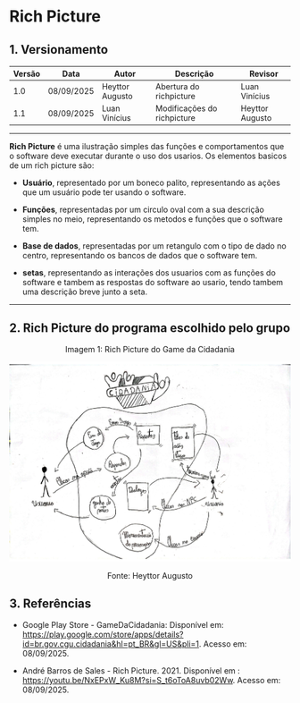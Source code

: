# Rich Picture
## 1. Versionamento 

| Versão | Data       | Autor               | Descrição                                    | Revisor |
|--------|------------|---------------------|----------------------------------------------|---------|
| 1.0    | 08/09/2025 | Heyttor Augusto     | Abertura do richpicture | Luan Vinícius |
| 1.1    | 08/09/2025 | Luan Vinícius       | Modificações do richpicture| Heyttor Augusto|

---


**Rich Picture** é uma ilustração simples das funções e comportamentos que o software deve executar durante o uso dos usarios. Os elementos basicos de um rich picture são:

- **Usuário**, representado por um boneco palito, representando as ações que um usuário pode ter usando o software.

- **Funções**, representadas por um circulo oval com a sua descrição simples no meio, representando os metodos e funções que o software tem.

- **Base de dados**, representadas por um retangulo com o tipo de dado no centro, representando os bancos de dados que o software tem.

- **setas**, representando as interações dos usuarios com as funções do software e tambem as respostas do software ao usario, tendo tambem uma descrição breve junto a seta.

---

## 2. Rich Picture do programa escolhido pelo grupo
<p style="text-align: center;">Imagem 1: Rich Picture do Game da Cidadania</p>

![Rich picture do sistema](../images/grupo7-richpicture.jpg)

<p style="text-align: center;">Fonte: Heyttor Augusto</p>

## 3. Referências

- Google Play Store - GameDaCidadania: Disponível em: <https://play.google.com/store/apps/details?id=br.gov.cgu.cidadania&hl=pt_BR&gl=US&pli=1>. Acesso em: 08/09/2025. 

- André Barros de Sales - Rich Picture. 2021. Disponível em : <https://youtu.be/NxEPxW_Ku8M?si=S_t6oToA8uvb02Ww>. Acesso em: 08/09/2025.